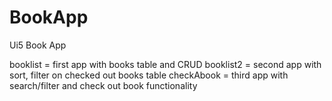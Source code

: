 # BookApp
Ui5 Book App

booklist = first app with books table and CRUD
booklist2 = second app with sort, filter on checked out books table
checkAbook = third app with search/filter and check out book functionality
